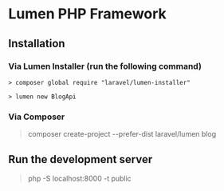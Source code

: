 # Lumen PHP Framework

## Installation 
### Via Lumen Installer (run the following command)
```
> composer global require "laravel/lumen-installer"
```
```
> lumen new BlogApi
```
### Via Composer 
> composer create-project --prefer-dist laravel/lumen blog
## Run the development server
> php -S localhost:8000 -t public